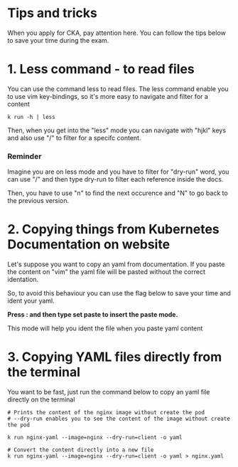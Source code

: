 # Tips and tricks

When you apply for CKA, pay attention here. You can follow the tips below to save your time during the exam.

# 1. Less command - to read files

You can use the command less to read files. The less command enable you to use vim key-bindings, so it's more easy to navigate and filter for a content

```shell
k run -h | less
```

Then, when you get into the "less" mode you can navigate with "hjkl" keys and also use "/" to filter for a specifc content.


### Reminder

Imagine you are on less mode and you have to filter for "dry-run" word, you can use "/" and then type dry-run to filter each reference inside the docs.

Then, you have to use "n" to find the next occurence and "N" to go back to the previous version.

# 2. Copying things from Kubernetes Documentation on website

Let's suppose you want to copy an yaml from documentation. If you paste the content on "vim" the yaml file will be pasted without the correct identation.


So, to avoid this behaviour you can use the flag below to save your time and ident your yaml.


**Press : and then type set paste to insert the paste mode.**


This mode will help you ident the file when you paste yaml content

# 3. Copying YAML files directly from the terminal

You want to be fast, just run the command below to copy an yaml file directly on the terminal

```shell
# Prints the content of the nginx image without create the pod
# --dry-run enables you to see the content of the image without create the pod

k run nginx-yaml --image=nginx --dry-run=client -o yaml

# Convert the content directly into a new file
k run nginx-yaml --image=nginx --dry-run=client -o yaml > nginx.yaml
```
